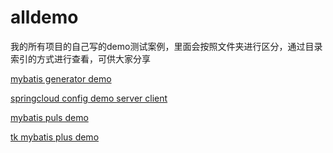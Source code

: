 # alldemo
我的所有项目的自己写的demo测试案例，里面会按照文件夹进行区分，通过目录索引的方式进行查看，可供大家分享

[mybatis generator demo](https://github.com/fly-piglet/alldemo/tree/master/java/genpj.parent)

[springcloud config demo server client](https://github.com/fly-piglet/alldemo/tree/master/java/config.demo)

[mybatis puls demo](https://github.com/fly-piglet/alldemo/tree/master/java/mybatis/mybatis-plus-demo)

[tk mybatis plus demo](https://github.com/fly-piglet/alldemo/tree/master/java/mybatis/tk-mybatis-demo)
